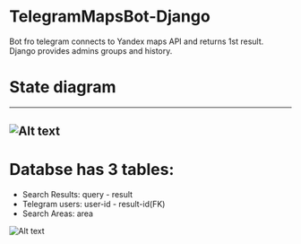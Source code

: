 # TelegramMapsBot-Django
Bot fro telegram connects to Yandex maps API and returns 1st result. Django provides admins groups and history.
# State diagram
--------------------------
![Alt text](https://github.com/Hassan-Mallah/TelegramMapsBot-Django/blob/master/state_diagram.jpg)
--------------------------
# Databse has 3 tables:
- Search Results: query - result
- Telegram users: user-id - result-id(FK)
- Search Areas: area


![Alt text](https://github.com/Hassan-Mallah/TelegramMapsBot-Django/blob/master/screenshot.jpeg)

<img src="https://github.com/Hassan-Mallah/TelegramMapsBot-Django/blob/master/screenshot.jpeg" alt="" data-canonical-width="200"/>
<img src="https://github.com/Hassan-Mallah/TelegramMapsBot-Django/blob/master/screenshot1.jpeg" alt="" data-canonical-width="200"/>
<img src="https://github.com/Hassan-Mallah/TelegramMapsBot-Django/blob/master/screenshot2.jpeg" alt="" data-canonical-width="200"/>
